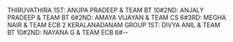 THIRUVATHIRA
1ST: ANUPA PRADEEP & TEAM BT 10#2ND: ANJALY PRADEEP & TEAM BT 6#2ND: AMAYA VIJAYAN & TEAM CS 6#3RD: MEGHA NAIR & TEAM ECB 2
KERALANADANAM GROUP
1ST: DIVYA ANIL & TEAM BT 10#2ND: NAYANA G & TEAM ECB 6#--
